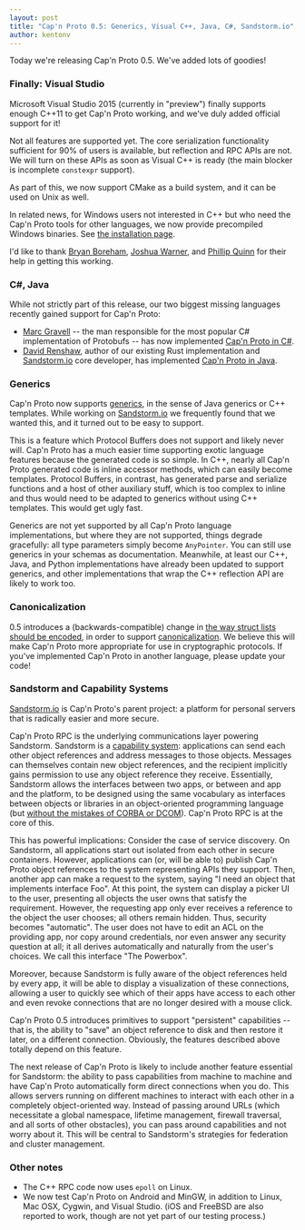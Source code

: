 ```yaml
---
layout: post
title: "Cap'n Proto 0.5: Generics, Visual C++, Java, C#, Sandstorm.io"
author: kentonv
---
```


Today we're releasing Cap'n Proto 0.5. We've added lots of goodies!

### Finally: Visual Studio

Microsoft Visual Studio 2015 (currently in "preview") finally supports enough C++11 to get Cap'n
Proto working, and we've duly added official support for it!

Not all features are supported yet. The core serialization functionality sufficient for 90% of users
is available, but reflection and RPC APIs are not. We will turn on these APIs as soon as Visual C++
is ready (the main blocker is incomplete `constexpr` support).

As part of this, we now support CMake as a build system, and it can be used on Unix as well.

In related news, for Windows users not interested in C++ but who need the Cap'n Proto tools for
other languages, we now provide precompiled Windows binaries. See
[the installation page]({{site.baseurl}}install.html).

I'd like to thank [Bryan Boreham](https://github.com/bboreham),
[Joshua Warner](https://github.com/joshuawarner32), and [Phillip Quinn](https://github.com/pqu) for
their help in getting this working.

### C#, Java

While not strictly part of this release, our two biggest missing languages recently gained support
for Cap'n Proto:

* [Marc Gravell](https://github.com/mgravell) -- the man responsible for the most popular C#
  implementation of Protobufs -- has now implemented
  [Cap'n Proto in C#](https://github.com/mgravell/capnproto-net).
* [David Renshaw](https://github.com/dwrensha), author of our existing Rust implementation and
  [Sandstorm.io](https://sandstorm.io) core developer, has implemented
  [Cap'n Proto in Java](https://github.com/dwrensha/capnproto-java).

### Generics

Cap'n Proto now supports [generics]({{site.baseurl}}language.html#generic-types),
in the sense of Java generics or C++ templates. While working on
[Sandstorm.io](https://sandstorm.io) we frequently found that we wanted this, and it turned out
to be easy to support.

This is a feature which Protocol Buffers does not support and likely never will. Cap'n Proto has a
much easier time supporting exotic language features because the generated code is so simple. In
C++, nearly all Cap'n Proto generated code is inline accessor methods, which can easily become
templates. Protocol Buffers, in contrast, has generated parse and serialize functions and a host
of other auxiliary stuff, which is too complex to inline and thus would need to be adapted to
generics without using C++ templates. This would get ugly fast.

Generics are not yet supported by all Cap'n Proto language implementations, but where they are not
supported, things degrade gracefully: all type parameters simply become `AnyPointer`. You can still
use generics in your schemas as documentation. Meanwhile, at least our C++, Java, and Python
implementations have already been updated to support generics, and other implementations that
wrap the C++ reflection API are likely to work too.

### Canonicalization

0.5 introduces a (backwards-compatible) change in
[the way struct lists should be encoded]({{site.baseurl}}encoding.html#lists), in
order to support [canonicalization]({{site.baseurl}}encoding.html#canonicalization).
We believe this will make Cap'n Proto more appropriate for use in cryptographic protocols. If
you've implemented Cap'n Proto in another language, please update your code!

### Sandstorm and Capability Systems

[Sandstorm.io](https://sandstorm.io) is Cap'n Proto's parent project: a platform for personal
servers that is radically easier and more secure.

Cap'n Proto RPC is the underlying communications layer powering Sandstorm. Sandstorm is a
[capability system](http://www.erights.org/elib/capability/overview.html): applications can send
each other object references and address messages to those objects. Messages can themselves contain
new object references, and the recipient implicitly gains permission to use any object reference
they receive. Essentially, Sandstorm allows the interfaces between two apps, or between and app
and the platform, to be designed using the same vocabulary as interfaces between objects or
libraries in an object-oriented programming language (but
[without the mistakes of CORBA or DCOM]({{site.baseurl}}rpc.html#distributed-objects)).
Cap'n Proto RPC is at the core of this.

This has powerful implications: Consider the case of service discovery. On Sandstorm, all
applications start out isolated from each other in secure containers. However, applications can
(or, will be able to) publish Cap'n Proto object references to the system representing APIs they
support. Then, another app can make a request to the system, saying "I need an object that
implements interface Foo". At this point, the system can display a picker UI to the user,
presenting all objects the user owns that satisfy the requirement. However, the requesting app only
ever receives a reference to the object the user chooses; all others remain hidden. Thus, security
becomes "automatic". The user does not have to edit an ACL on the providing app, nor copy around
credentials, nor even answer any security question at all; it all derives automatically and
naturally from the user's choices. We call this interface "The Powerbox".

Moreover, because Sandstorm is fully aware of the object references held by every app, it will
be able to display a visualization of these connections, allowing a user to quickly see which of
their apps have access to each other and even revoke connections that are no longer desired with
a mouse click.

Cap'n Proto 0.5 introduces primitives to support "persistent" capabilities -- that is, the ability
to "save" an object reference to disk and then restore it later, on a different connection.
Obviously, the features described above totally depend on this feature.

The next release of Cap'n Proto is likely to include another feature essential for Sandstorm: the
ability to pass capabilities from machine to machine and have Cap'n Proto automatically form direct
connections when you do. This allows servers running on different machines to interact with each
other in a completely object-oriented way. Instead of passing around URLs (which necessitate a
global namespace, lifetime management, firewall traversal, and all sorts of other obstacles), you
can pass around capabilities and not worry about it. This will be central to Sandstorm's strategies
for federation and cluster management.

### Other notes

* The C++ RPC code now uses `epoll` on Linux.
* We now test Cap'n Proto on Android and MinGW, in addition to Linux, Mac OSX, Cygwin, and Visual
  Studio. (iOS and FreeBSD are also reported to work, though are not yet part of our testing
  process.)
